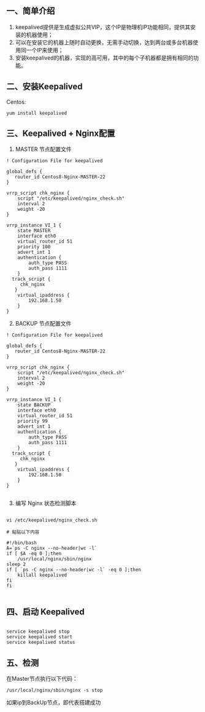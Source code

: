 ## 一、简单介绍
1. keepalived提供是生成虚拟公共VIP，这个IP是物理机IP功能相同，提供其安装的机器使用；
2. 可以在安装它的机器上随时自动更换，无需手动切换，达到两台或多台机器使用同一个IP来使用；
3. 安装keepalived的机器，实现的高可用，其中的每个子机器都是拥有相同的功能。

## 二、安装Keepalived

Centos:
```shell
yum install keepalived
```



## 三、Keepalived + Nginx配置

1. MASTER 节点配置文件

```shell
! Configuration File for keepalived

global_defs {
   router_id Centos8-Nginx-MASTER-22
}

vrrp_script chk_nginx {
    script "/etc/keepalived/nginx_check.sh"
    interval 2
    weight -20
}

vrrp_instance VI_1 {
    state MASTER
    interface eth0
    virtual_router_id 51
    priority 100
    advert_int 1
    authentication {
        auth_type PASS
        auth_pass 1111
    }
  track_script {
     chk_nginx
   }
    virtual_ipaddress {
        192.168.1.50
    }
}

```

2. BACKUP 节点配置文件
```shell
! Configuration File for keepalived

global_defs {
   router_id Centos8-Nginx-MASTER-22
}

vrrp_script chk_nginx {
    script "/etc/keepalived/nginx_check.sh"
    interval 2
    weight -20
}

vrrp_instance VI_1 {
    state BACKUP
    interface eth0
    virtual_router_id 51
    priority 99
    advert_int 1
    authentication {
        auth_type PASS
        auth_pass 1111
    }
  track_script {
     chk_nginx
   }
    virtual_ipaddress {
        192.168.1.50
    }
}


```

3. 编写 Nginx 状态检测脚本

```shell

vi /etc/keepalived/nginx_check.sh

# 粘贴以下内容

#!/bin/bash
A=`ps -C nginx --no-header|wc -l`
if [ $A -eq 0 ];then
    /usr/local/nginx/sbin/nginx
sleep 2
if [ `ps -C nginx --no-header|wc -l` -eq 0 ];then
    killall keepalived
fi
fi


```


## 四、启动 Keepalived

```shell

service keepalived stop
service keepalived start
service keepalived status

```

## 五、检测
在Master节点执行以下代码：   
```shell
/usr/local/nginx/sbin/nginx -s stop

```

如果ip到BackUp节点，即代表搭建成功
